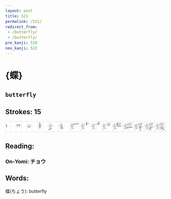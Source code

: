 ```yaml
---
layout: post
title: 521
permalink: /521/
redirect_from:
 - /butterfly/
 - /butterfly/
pre_kanji: 520
nex_kanji: 522
---
```


# {蝶}

## `butterfly`

## Strokes: 15

<div class="stroke"><img src="../images/E89DB6.png" /></div>

## Reading:

### On-Yomi: チョウ

## Words:

蝶(ちょう): butterfly
